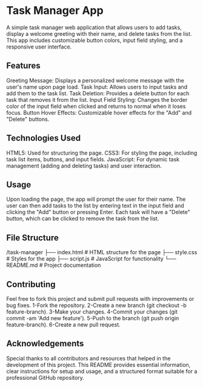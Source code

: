 # Task Manager App
A simple task manager web application that allows users to add tasks, display a welcome greeting with their name, and delete tasks from the list. This app includes customizable button colors, input field styling, and a responsive user interface.

## Features
Greeting Message: Displays a personalized welcome message with the user's name upon page load.
Task Input: Allows users to input tasks and add them to the task list.
Task Deletion: Provides a delete button for each task that removes it from the list.
Input Field Styling: Changes the border color of the input field when clicked and returns to normal when it loses focus.
Button Hover Effects: Customizable hover effects for the "Add" and "Delete" buttons.
## Technologies Used
HTML5: Used for structuring the page.
CSS3: For styling the page, including task list items, buttons, and input fields.
JavaScript: For dynamic task management (adding and deleting tasks) and user interaction.
## Usage
Upon loading the page, the app will prompt the user for their name.
The user can then add tasks to the list by entering text in the input field and clicking the "Add" button or pressing Enter.
Each task will have a "Delete" button, which can be clicked to remove the task from the list.
## File Structure
/task-manager
  ├── index.html         # HTML structure for the page
  ├── style.css          # Styles for the app
  ├── script.js          # JavaScript for functionality
  └── README.md          # Project documentation

## Contributing
Feel free to fork this project and submit pull requests with improvements or bug fixes.
1-Fork the repository.
2-Create a new branch (git checkout -b feature-branch).
3-Make your changes.
4-Commit your changes (git commit -am 'Add new feature').
5-Push to the branch (git push origin feature-branch).
6-Create a new pull request.
## Acknowledgements
Special thanks to all contributors and resources that helped in the development of this project.
This README provides essential information, clear instructions for setup and usage, and a structured format suitable for a professional GitHub repository.






